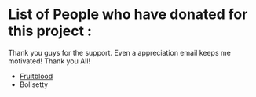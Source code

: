# List of People who have donated for this project :
Thank you guys for the support. Even a appreciation email keeps me motivated! Thank you All!

* [Fruitblood](@fruitblood)
* Bolisetty